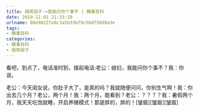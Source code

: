 ```yaml
---
title: 搞笑段子->我能问你个事不 | 糗事百科
date: 2019-11-01 21:33:10
urlname: 08e9022fe0c3a5b33bf9c5bdf50d9a3e
tags: 
- 糗事百科
categories:
- 糗事百科
- 搞笑段子
---
```

看吧，到点了，电话准时到，接起电话:老公：媳妇，我能问你个事不？我：你说。

老公：今天闺女说，你肚子大了，是真的吗？我就随便问问，你别生气啊！我：你出去几个月？老公，两个月！我：两个月，能看到？老公：？？？？我：暑假两个月，我天天吃饱就睡，开启养猪模式！那是胖的，胖的！[皱眉][皱眉][皱眉]


